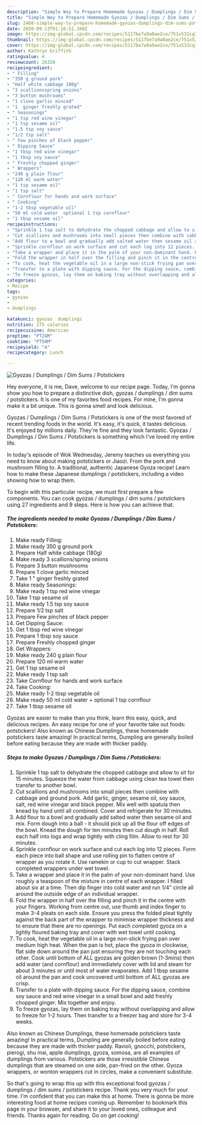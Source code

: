 ```yaml
---
description: "Simple Way to Prepare Homemade Gyozas / Dumplings / Dim Sums / Potstickers"
title: "Simple Way to Prepare Homemade Gyozas / Dumplings / Dim Sums / Potstickers"
slug: 2468-simple-way-to-prepare-homemade-gyozas-dumplings-dim-sums-potstickers
date: 2020-09-13T01:16:51.348Z
image: https://img-global.cpcdn.com/recipes/5117be7a9a0ae2ce/751x532cq70/gyozas-dumplings-dim-sums-potstickers-recipe-main-photo.jpg
thumbnail: https://img-global.cpcdn.com/recipes/5117be7a9a0ae2ce/751x532cq70/gyozas-dumplings-dim-sums-potstickers-recipe-main-photo.jpg
cover: https://img-global.cpcdn.com/recipes/5117be7a9a0ae2ce/751x532cq70/gyozas-dumplings-dim-sums-potstickers-recipe-main-photo.jpg
author: Kathryn Griffith
ratingvalue: 4
reviewcount: 26320
recipeingredient:
- " Filling"
- "350 g ground pork"
- "Half white cabbage 180g"
- "3 scallionsspring onions"
- "3 button mushrooms"
- "1 clove garlic minced"
- "1  ginger freshly grated"
- " Seasonings"
- "1 tsp red wine vinegar"
- "1 tsp sesame oil"
- "1.5 tsp soy sauce"
- "1/2 tsp salt"
- " Few pinches of black pepper"
- " Dipping Sauce"
- "1 tbsp red wine vinegar"
- "1 tbsp soy sauce"
- " Freshly chopped ginger"
- " Wrappers"
- "240 g plain flour"
- "120 ml warm water"
- "1 tsp sesame oil"
- "1 tsp salt"
- " Cornflour for hands and work surface"
- " Cooking"
- "1-2 tbsp vegetable oil"
- "50 ml cold water  optional 1 tsp cornflour"
- "1 tbsp sesame oil"
recipeinstructions:
- "Sprinkle 1 tsp salt to dehydrate the chopped cabbage and allow to sit for 15 minutes. Squeeze the water from cabbage using clean tea towel then transfer to another bowl."
- "Cut scallions and mushrooms into small pieces then combine with cabbage and ground pork. Add garlic, ginger, sesame oil, soy sauce, salt, red wine vinegar and black pepper. Mix well with spatula then knead by hand until all combined. Cover and refrigerate for 30 minutes."
- "Add flour to a bowl and gradually add salted water then sesame oil and mix. Form dough into a ball - it should pick up all the flour off edges of the bowl. Knead the dough for ten minutes then cut dough in half. Roll each half into logs and wrap tightly with cling film. Allow to rest for 30 minutes."
- "Sprinkle cornflour on work surface and cut each log into 12 pieces. Form each piece into ball shape and use rolling pin to flatten centre of wrapper as you rotate it. Use ramekin or cup to cut wrapper. Stack completed wrappers under wet towel."
- "Take a wrapper and place it in the palm of your non-dominant hand. Use roughly a teaspoon of the mixture in centre of each wrapper. I filled about six at a time. Then dip finger into cold water and run 1/4” circle all around the outside edge of an individual wrapper."
- "Fold the wrapper in half over the filling and pinch it in the centre with your fingers. Working from centre out, use thumb and index finger to make 3-4 pleats on each side. Ensure you press the folded pleat tightly against the back part of the wrapper to minimise wrapper thickness and to ensure that there are no openings. Put each completed gyoza on a lightly floured baking tray and cover with wet towel until cooking."
- "To cook, heat the vegetable oil in a large non-stick frying pan over medium high heat. When the pan is hot, place the gyoza in clockwise, flat side down around the pan just ensuring they are not touching each other. Cook until bottom of ALL gyozas are golden brown (1-3mins) then add water (and cornflour) and immediately cover with lid and steam for about 3 minutes or until most of water evaporates. Add 1 tbsp sesame oil around the pan and cook uncovered until bottom of ALL gyozas are crisp."
- "Transfer to a plate with dipping sauce. For the dipping sauce, combine soy sauce and red wine vinegar in a small bowl and add freshly chopped ginger. Mix together and enjoy."
- "To freeze gyozas, lay them on baking tray without overlapping and allow to freeze for 1-2 hours. Then transfer to a freezer bag and store for 3-4 weeks."
categories:
- Recipe
tags:
- gyozas
- 
- dumplings

katakunci: gyozas  dumplings 
nutrition: 275 calories
recipecuisine: American
preptime: "PT24M"
cooktime: "PT50M"
recipeyield: "4"
recipecategory: Lunch

---
```



![Gyozas / Dumplings / Dim Sums / Potstickers](https://img-global.cpcdn.com/recipes/5117be7a9a0ae2ce/751x532cq70/gyozas-dumplings-dim-sums-potstickers-recipe-main-photo.jpg)

Hey everyone, it is me, Dave, welcome to our recipe page. Today, I'm gonna show you how to prepare a distinctive dish, gyozas / dumplings / dim sums / potstickers. It is one of my favorites food recipes. For mine, I'm gonna make it a bit unique. This is gonna smell and look delicious.

Gyozas / Dumplings / Dim Sums / Potstickers is one of the most favored of recent trending foods in the world. It's easy, it's quick, it tastes delicious. It's enjoyed by millions daily. They're fine and they look fantastic. Gyozas / Dumplings / Dim Sums / Potstickers is something which I've loved my entire life.

In today&#39;s episode of Wok Wednesday, Jeremy teaches us everything you need to know about making potstickers or Jiaozi. From the pork and mushroom filling to. A traditional, authentic Japanese Gyoza recipe! Learn how to make these Japanese dumplings / potstickers, including a video showing how to wrap them.


To begin with this particular recipe, we must first prepare a few components. You can cook gyozas / dumplings / dim sums / potstickers using 27 ingredients and 9 steps. Here is how you can achieve that.

<!--inarticleads1-->

##### The ingredients needed to make Gyozas / Dumplings / Dim Sums / Potstickers:

1. Make ready  Filling:
1. Make ready 350 g ground pork
1. Prepare Half white cabbage (180g)
1. Make ready 3 scallions/spring onions
1. Prepare 3 button mushrooms
1. Prepare 1 clove garlic minced
1. Take 1 &#34; ginger freshly grated
1. Make ready  Seasonings:
1. Make ready 1 tsp red wine vinegar
1. Take 1 tsp sesame oil
1. Make ready 1.5 tsp soy sauce
1. Prepare 1/2 tsp salt
1. Prepare  Few pinches of black pepper
1. Get  Dipping Sauce:
1. Get 1 tbsp red wine vinegar
1. Prepare 1 tbsp soy sauce
1. Prepare  Freshly chopped ginger
1. Get  Wrappers:
1. Make ready 240 g plain flour
1. Prepare 120 ml warm water
1. Get 1 tsp sesame oil
1. Make ready 1 tsp salt
1. Take  Cornflour for hands and work surface
1. Take  Cooking:
1. Make ready 1-2 tbsp vegetable oil
1. Make ready 50 ml cold water + optional 1 tsp cornflour
1. Take 1 tbsp sesame oil


Gyozas are easier to make than you think, learn this easy, quick, and delicious recipes. An easy recipe for one of your favorite take out foods: potstickers! Also known as Chinese Dumplings, these homemade potstickers taste amazing! In practical terms, Dumpling are generally boiled before eating because they are made with thicker paddy. 

<!--inarticleads2-->

##### Steps to make Gyozas / Dumplings / Dim Sums / Potstickers:

1. Sprinkle 1 tsp salt to dehydrate the chopped cabbage and allow to sit for 15 minutes. Squeeze the water from cabbage using clean tea towel then transfer to another bowl.
1. Cut scallions and mushrooms into small pieces then combine with cabbage and ground pork. Add garlic, ginger, sesame oil, soy sauce, salt, red wine vinegar and black pepper. Mix well with spatula then knead by hand until all combined. Cover and refrigerate for 30 minutes.
1. Add flour to a bowl and gradually add salted water then sesame oil and mix. Form dough into a ball - it should pick up all the flour off edges of the bowl. Knead the dough for ten minutes then cut dough in half. Roll each half into logs and wrap tightly with cling film. Allow to rest for 30 minutes.
1. Sprinkle cornflour on work surface and cut each log into 12 pieces. Form each piece into ball shape and use rolling pin to flatten centre of wrapper as you rotate it. Use ramekin or cup to cut wrapper. Stack completed wrappers under wet towel.
1. Take a wrapper and place it in the palm of your non-dominant hand. Use roughly a teaspoon of the mixture in centre of each wrapper. I filled about six at a time. Then dip finger into cold water and run 1/4” circle all around the outside edge of an individual wrapper.
1. Fold the wrapper in half over the filling and pinch it in the centre with your fingers. Working from centre out, use thumb and index finger to make 3-4 pleats on each side. Ensure you press the folded pleat tightly against the back part of the wrapper to minimise wrapper thickness and to ensure that there are no openings. Put each completed gyoza on a lightly floured baking tray and cover with wet towel until cooking.
1. To cook, heat the vegetable oil in a large non-stick frying pan over medium high heat. When the pan is hot, place the gyoza in clockwise, flat side down around the pan just ensuring they are not touching each other. Cook until bottom of ALL gyozas are golden brown (1-3mins) then add water (and cornflour) and immediately cover with lid and steam for about 3 minutes or until most of water evaporates. Add 1 tbsp sesame oil around the pan and cook uncovered until bottom of ALL gyozas are crisp.
1. Transfer to a plate with dipping sauce. For the dipping sauce, combine soy sauce and red wine vinegar in a small bowl and add freshly chopped ginger. Mix together and enjoy.
1. To freeze gyozas, lay them on baking tray without overlapping and allow to freeze for 1-2 hours. Then transfer to a freezer bag and store for 3-4 weeks.


Also known as Chinese Dumplings, these homemade potstickers taste amazing! In practical terms, Dumpling are generally boiled before eating because they are made with thicker paddy. Ravioli, gnocchi, potstickers, pierogi, shu mai, apple dumplings, gyoza, somosa, are all examples of dumplings from various. Potstickers are those irresistible Chinese dumplings that are steamed on one side, pan-fried on the other. Gyoza wrappers, or wonton wrappers cut in circles, make a convenient substitute. 

So that's going to wrap this up with this exceptional food gyozas / dumplings / dim sums / potstickers recipe. Thank you very much for your time. I'm confident that you can make this at home. There is gonna be more interesting food at home recipes coming up. Remember to bookmark this page in your browser, and share it to your loved ones, colleague and friends. Thanks again for reading. Go on get cooking!
